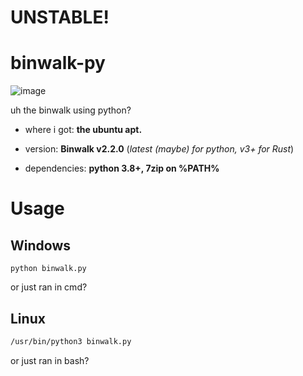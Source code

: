 # UNSTABLE!
# binwalk-py
![image](https://github.com/user-attachments/assets/1606f51f-5615-4d95-8c51-77cbdd79675f)

uh the binwalk using python?

* where i got: **the ubuntu apt.**

* version: **Binwalk v2.2.0** (*latest (maybe) for python, v3+ for Rust*)

* dependencies: **python 3.8+, 7zip on %PATH%**

# Usage
## Windows
```batch
python binwalk.py
```
or just ran  in cmd?
## Linux
```bash
/usr/bin/python3 binwalk.py
```
or just ran in bash? 
